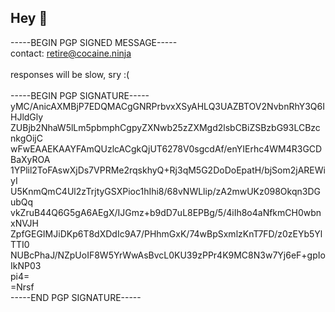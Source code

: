 ## Hey 👋
-----BEGIN PGP SIGNED MESSAGE-----<br>
contact: retire@cocaine.ninja<br>
<br>
responses will be slow, sry :(<br>
<br>
-----BEGIN PGP SIGNATURE-----<br>
yMC/AnicAXMBjP7EDQMACgGNRPrbvxXSyAHLQ3UAZBTOV2NvbnRhY3Q6IHJldGly<br>
ZUBjb2NhaW5lLm5pbmphCgpyZXNwb25zZXMgd2lsbCBiZSBzbG93LCBzcnkgOijC<br>
wFwEAAEKAAYFAmQUzlcACgkQjUT6278V0sgcdAf/enYIErhc4WM4R3GCDBaXyROA<br>
1YPlil2ToFAswXjDs7VPRMe2rqskhyQ+Rj3qM5G2DoDoEpatH/bjSom2jAREWiyI<br>
U5KnmQmC4Ul2zTrjtyGSXPioc1hIhi8/68vNWLlip/zA2mwUKz098Okqn3DGubQq<br>
vkZruB44Q6G5gA6AEgX/IJGmz+b9dD7uL8EPBg/5/4iIh8o4aNfkmCH0wbnxNVJH<br>
ZpfGEGIMJiDKp6T8dXDdIc9A7/PHhmGxK/74wBpSxmlzKnT7FD/z0zEYb5YlTTI0<br>
NUBcPhaJ/NZpUoIF8W5YrWwAsBvcL0KU39zPPr4K9MC8N3w7Yj6eF+gpIoIkNP03<br>
pi4=<br>
=Nrsf<br>
-----END PGP SIGNATURE-----<br>
